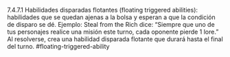 7.4.7.1 Habilidades disparadas flotantes (floating triggered abilities): habilidades que se quedan ajenas a la bolsa y esperan a que la condición de disparo se dé. Ejemplo: Steal from the Rich dice: “Siempre que uno de tus personajes realice una misión este turno, cada oponente pierde 1 lore.” Al resolverse, crea una habilidad disparada flotante que durará hasta el final del turno.
#floating-triggered-ability